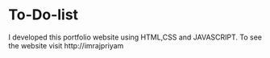# To-Do-list
I developed this portfolio website using HTML,CSS and JAVASCRIPT. To see the website visit http://imrajpriyam 

